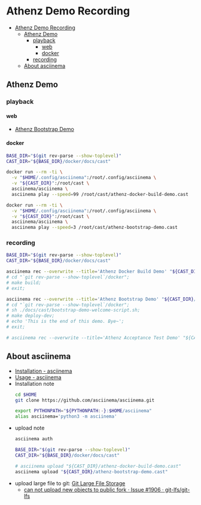 
<a id="markdown-athenz-demo-recording" name="athenz-demo-recording"></a>
# Athenz Demo Recording

<!-- TOC -->

- [Athenz Demo Recording](#athenz-demo-recording)
  - [Athenz Demo](#athenz-demo)
    - [playback](#playback)
      - [web](#web)
      - [docker](#docker)
    - [recording](#recording)
  - [About asciinema](#about-asciinema)

<!-- /TOC -->

<a id="markdown-athenz-demo" name="athenz-demo"></a>
## Athenz Demo

<a id="markdown-playback" name="playback"></a>
### playback

<a id="markdown-web" name="web"></a>
#### web
- [Athenz Bootstrap Demo](https://asciinema.org/a/288398)

<a id="markdown-docker" name="docker"></a>
#### docker

```bash
BASE_DIR="$(git rev-parse --show-toplevel)"
CAST_DIR="${BASE_DIR}/docker/docs/cast"

docker run --rm -ti \
  -v "$HOME/.config/asciinema":/root/.config/asciinema \
  -v "${CAST_DIR}":/root/cast \
  asciinema/asciinema \
  asciinema play --speed=99 /root/cast/athenz-docker-build-demo.cast

docker run --rm -ti \
  -v "$HOME/.config/asciinema":/root/.config/asciinema \
  -v "${CAST_DIR}":/root/cast \
  asciinema/asciinema \
  asciinema play --speed=3 /root/cast/athenz-bootstrap-demo.cast

```

<a id="markdown-recording" name="recording"></a>
### recording

```bash
BASE_DIR="$(git rev-parse --show-toplevel)"
CAST_DIR="${BASE_DIR}/docker/docs/cast"

asciinema rec --overwrite --title='Athenz Docker Build Demo' "${CAST_DIR}/athenz-docker-build-demo.cast"
# cd "`git rev-parse --show-toplevel`/docker";
# make build;
# exit;

asciinema rec --overwrite --title='Athenz Bootstrap Demo' "${CAST_DIR}/athenz-bootstrap-demo.cast"
# cd "`git rev-parse --show-toplevel`/docker";
# sh ./docs/cast/bootstrap-demo-welcome-script.sh;
# make deploy-dev;
# echo 'This is the end of this demo. Bye~';
# exit;

# asciinema rec --overwrite --title='Athenz Acceptance Test Demo' "${CAST_DIR}/athenz-acceptance-test-demo.cast"
```

<a id="markdown-about-asciinema" name="about-asciinema"></a>
## About asciinema
- [Installation - asciinema](https://asciinema.org/docs/installation)
- [Usage - asciinema](https://asciinema.org/docs/usage)
- Installation note
    ```bash
    cd $HOME
    git clone https://github.com/asciinema/asciinema.git
    ```
    ```bash
    export PYTHONPATH="${PYTHONPATH:-}:$HOME/asciinema"
    alias asciinema='python3 -m asciinema'
    ```
- upload note
    ```bash
    asciinema auth

    BASE_DIR="$(git rev-parse --show-toplevel)"
    CAST_DIR="${BASE_DIR}/docker/docs/cast"

    # asciinema upload "${CAST_DIR}/athenz-docker-build-demo.cast"
    asciinema upload "${CAST_DIR}/athenz-bootstrap-demo.cast"
    ```
- upload large file to git: [Git Large File Storage](https://git-lfs.github.com/)
    - [can not upload new objects to public fork  · Issue #1906 · git-lfs/git-lfs](https://github.com/git-lfs/git-lfs/issues/1906)
